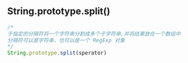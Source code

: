 
## String.prototype.split()
```js
/*
于指定的分隔符将一个字符串分割成多个子字符串,并将结果放在一个数组中
分隔符可以是字符串，也可以是一个 RegExp 对象
*/
String.prototype.split(sperator)
```